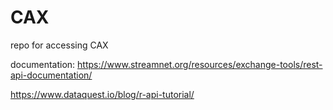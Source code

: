 # CAX

repo for accessing CAX

documentation: https://www.streamnet.org/resources/exchange-tools/rest-api-documentation/

https://www.dataquest.io/blog/r-api-tutorial/
